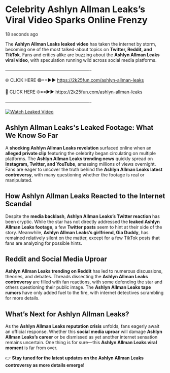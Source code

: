 # Celebrity Ashlyn Allman Leaks’s Viral Video Sparks Online Frenzy

18 seconds ago

The **Ashlyn Allman Leaks leaked video** has taken the internet by storm, becoming one of the most talked-about topics on **Twitter, Reddit, and TikTok**. Fans and critics alike are buzzing about the **Ashlyn Allman Leaks viral video**, with speculation running wild across social media platforms.

———————————————————-

🌐 CLICK HERE 🟢==►► https://2k25fun.com/ashlyn-allman-leaks

🔴 CLICK HERE 🌐==►► https://2k25fun.com/ashlyn-allman-leaks

———————————————————-

[![Watch Leaked Video](https://miro.medium.com/v2/resize:fit:828/format:webp/1*cilzJN44JGOrTw9NJCrNHA.gif "Watch Leaked Video")](https://2k25fun.com/ashlyn-allman-leaks)

## **Ashlyn Allman Leaks's Leaked Footage: What We Know So Far**  
A **shocking Ashlyn Allman Leaks revelation** surfaced online when an **alleged private clip** featuring the celebrity began circulating on multiple platforms. The **Ashlyn Allman Leaks trending news** quickly spread on **Instagram, Twitter, and YouTube**, amassing millions of views overnight. Fans are eager to uncover the truth behind the **Ashlyn Allman Leaks latest controversy**, with many questioning whether the footage is real or manipulated.  

## **How Ashlyn Allman Leaks Reacted to the Internet Scandal**  
Despite the **media backlash**, **Ashlyn Allman Leaks’s Twitter reaction** has been cryptic. While the star has not directly addressed the **leaked Ashlyn Allman Leaks footage**, a few **Twitter posts** seem to hint at their side of the story. Meanwhile, **Ashlyn Allman Leaks’s girlfriend, Gia Duddy**, has remained relatively silent on the matter, except for a few TikTok posts that fans are analyzing for possible hints.  

## **Reddit and Social Media Uproar**  
**Ashlyn Allman Leaks trending on Reddit** has led to numerous discussions, theories, and debates. Threads dissecting the **Ashlyn Allman Leaks controversy** are filled with fan reactions, with some defending the star and others questioning their public image. The **Ashlyn Allman Leaks tape rumors** have only added fuel to the fire, with internet detectives scrambling for more details.  

## **What’s Next for Ashlyn Allman Leaks?**  
As the **Ashlyn Allman Leaks reputation crisis** unfolds, fans eagerly await an official response. Whether this **social media uproar** will damage **Ashlyn Allman Leaks’s career** or be dismissed as yet another internet sensation remains uncertain. One thing is for sure—this **Ashlyn Allman Leaks viral moment** is far from over.  

👉 **Stay tuned for the latest updates on the Ashlyn Allman Leaks controversy as more details emerge!**  